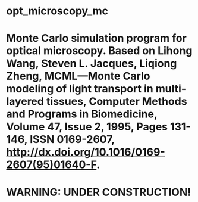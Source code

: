 # opt_microscopy_mc
Monte Carlo simulation program for optical microscopy. Based on Lihong Wang, Steven L. Jacques, Liqiong Zheng, MCML—Monte Carlo modeling of light transport in multi-layered tissues, Computer Methods and Programs in Biomedicine, Volume 47, Issue 2, 1995, Pages 131-146, ISSN 0169-2607, http://dx.doi.org/10.1016/0169-2607(95)01640-F.
============================
WARNING: UNDER CONSTRUCTION!
============================
